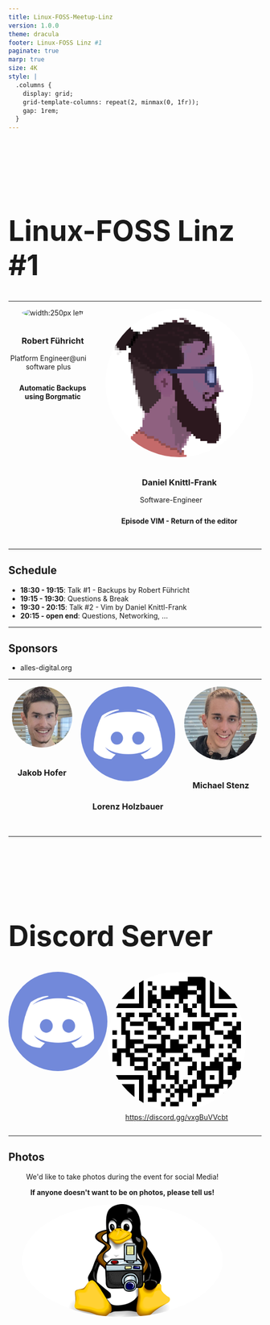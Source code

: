 ```yaml
---
title: Linux-FOSS-Meetup-Linz
version: 1.0.0
theme: dracula
footer: Linux-FOSS Linz #1
paginate: true
marp: true
size: 4K
style: |
  .columns {
    display: grid;
    grid-template-columns: repeat(2, minmax(0, 1fr));
    gap: 1rem;
  }
---
```


# Linux-FOSS Linz #1

<style scoped>
h1 {
    padding-top: 1.5em;
    font-size: 3.5rem;
}
</style>

---
<style scoped>
.flex{
    display: flex;
    justify-content: space-around;
}
img{
    border-radius: 50%;
}
.center{
    display: flex;
    flex-direction: column;
    align-items: center;
    margin-bottom: 1.2rem;
}
h3{
    text-align: center;
}
p{
    text-align: center;
    width: 90%;
    margin-top: 0;
}
.spacing{
    margin-bottom: 0.75em;
    width: 100%;
}

</style>
<div class="vert-center">
<div class="flex">
<div class="center">

![width:250px left](img/speaker/Robert-Führicht.png)
### Robert Führicht
<div class="spacing">

Platform Engineer@uni software plus
</div>

**Automatic Backups using Borgmatic**

</div>

<div class="center">

![width:250px right](./img/speaker/knittl.png)
### Daniel Knittl-Frank
<div class="spacing">

Software-Engineer
</div>

**Episode VIM - Return of the editor**
</div>
</div>
</div>


---

## Schedule
-  **18:30 - 19:15**: Talk #1 - Backups by Robert Führicht
-  **19:15 - 19:30**: Questions & Break
-  **19:30 - 20:15**: Talk #2 - Vim by Daniel Knittl-Frank
-  **20:15 - open end**: Questions, Networking, ...

---

## Sponsors
- alles-digital.org


---

<style scoped>
.flex{
    display: flex;
    justify-content: space-around;
}
img{
    border-radius: 50%;
}
.center{
    display: flex;
    flex-direction: column;
    align-items: center;
    margin-bottom: 1.2rem;
}
h3{
    text-align: center;
}
.vert-center{
    display: flex;
    flex-direction: column;
    justify-content: center;
    height: 100%;
}
</style>
<div class="vert-center">
<div class="flex">
<div class="center">

![width:250px left](./img/hofer.jpeg)
### Jakob Hofer
</div>

<div class="center">

![width:250px right](./img/discord.png)
### Lorenz Holzbauer
</div>
<div class="center">

![width:250px right](./img/stenz.jpeg)
### Michael Stenz
</div>
</div>
</div>

---

# Discord Server

<style scoped>
.flex{
    display: flex;
    justify-content: space-between;
}
p {
    text-align: center;
}
</style>
<div class="flex">

![width:400px left](./img/discord.png)
<div>

![width:400px right](./img/discord_qr.png)
https://discord.gg/vxgBuVVcbt
</div>
</div>

---

## Photos

We'd like to take photos during the event for social Media!

**If anyone doesn't want to be on photos, please tell us!**

![bg right 98%](./img/photo-tux.png)